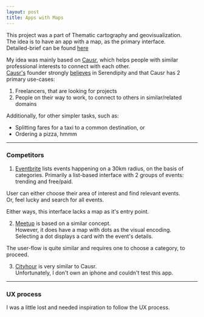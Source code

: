 ```yaml
---
layout: post
title: Apps with Maps
---
```


This project was a part of Thematic cartography and geovisualization.  
The idea is to have an app with a map, as the primary interface.  
Detailed-brief can be found [here](https://github.com/mapschool/course/issues/31)  

My idea was mainly based on [Causr](http://causr.rusic.com), which helps people with similar professional interests to connect with each other.  
[Causr's](https://www.producthunt.com/posts/causr) founder strongly [believes](https://inews.co.uk/opinion/columnists/causr-new-app-encourages-friendships-working-relationships-strangers/) in Serendipity and that Causr has 2 primary use-cases:  
1. Freelancers, that are looking for projects
2. People on their way to work, to connect to others in similar/related domains

Additionally, for other simpler tasks, such as:
* Splitting fares for a taxi to a common destination, or
* Ordering a pizza, hmmm

---

### Competitors
1. [Eventbrite](https://www.eventbrite.com/) lists events happening on a 30km radius, on the basis of categories.
Primarily a list-based interface with 2 groups of events: trending and free/paid.

User can either choose their area of interest and find relevant events.  
Or, feel lucky and search for all events.  

Either ways, this interface lacks a map as it's entry point.

2. [Meetup](https://www.meetup.com/) is based on a similar concept.  
However, it does have a map with dots as the visual encoding.  
Selecting a dot displays a card with the event's details.

The user-flow is quite similar and requires one to choose a category, to proceed.

3. [Cityhour](http://cityhour.com/) is very similar to Causr.  
Unfortunately, I don't own an iphone and couldn't test this app.

---

### UX process
I was a little lost and needed inspiration to follow the UX process.


